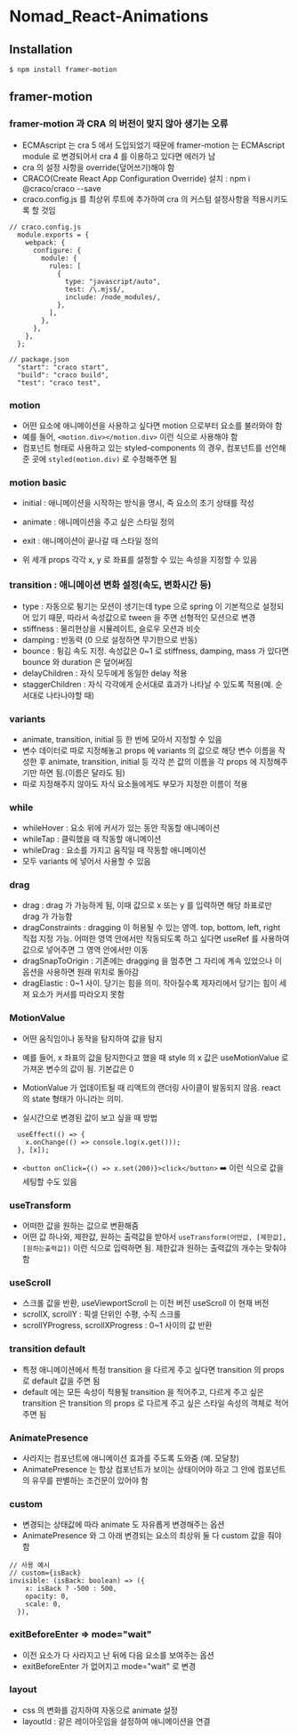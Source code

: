 # Nomad_React-Animations

## Installation

```
$ npm install framer-motion
```

## framer-motion

### framer-motion 과 CRA 의 버전이 맞지 않아 생기는 오류

- ECMAscript 는 cra 5 에서 도입되었기 때문에 framer-motion 는 ECMAscript module 로 변경되어서 cra 4 를 이용하고 있다면 에러가 남
- cra 의 설정 사항을 override(덮어쓰기)해야 함
- CRACO(Create React App Configuration Override) 설치 : npm i @craco/craco --save
- craco.config.js 를 최상위 루트에 추가하여 cra 의 커스텀 설정사항을 적용시키도록 할 것임

```
// craco.config.js
  module.exports = {
    webpack: {
      configure: {
        module: {
          rules: [
            {
              type: "javascript/auto",
              test: /\.mjs$/,
              include: /node_modules/,
            },
          ],
        },
      },
    },
  };
```

```
// package.json
  "start": "craco start",
  "build": "craco build",
  "test": "craco test",
```

### motion

- 어떤 요소에 애니메이션을 사용하고 싶다면 motion 으로부터 요소를 불러와야 함
- 예를 들어, `<motion.div></motion.div>` 이런 식으로 사용해야 함
- 컴포넌트 형태로 사용하고 있는 styled-components 의 경우, 컴포넌트를 선언해준 곳에 `styled(motion.div)` 로 수정해주면 됨

### motion basic

- initial : 애니메이션을 시작하는 방식을 명시, 즉 요소의 초기 상태를 작성
- animate : 애니메이션을 주고 싶은 스타일 정의
- exit : 애니메이션이 끝나갈 때 스타일 정의

- 위 세개 props 각각 x, y 로 좌표를 설정할 수 있는 속성을 지정할 수 있음

### transition : 애니메이션 변화 설정(속도, 변화시간 등)

- type : 자동으로 튕기는 모션이 생기는데 type 으로 spring 이 기본적으로 설정되어 있기 때문, 따라서 속성값으로 tween 을 주면 선형적인 모션으로 변경
- stiffness : 물리현상을 시뮬레이트, 슬로우 모션과 비슷
- damping : 반동력 (0 으로 설정하면 무기한으로 반동)
- bounce : 튕김 속도 지정. 속성값은 0~1 로 stiffness, damping, mass 가 있다면 bounce 와 duration 은 덮어써짐
- delayChildren : 자식 모두에게 동일한 delay 적용
- staggerChildren : 자식 각각에게 순서대로 효과가 나타날 수 있도록 적용(예. 순서대로 나타나야할 때)

### variants

- animate, transition, initial 등 한 번에 모아서 지정할 수 있음
- 변수 데이터로 따로 지정해놓고 props 에 variants 의 값으로 해당 변수 이름을 작성한 후 animate, transition, initial 등 각각 쓴 값의 이름을 각 props 에 지정해주기만 하면 됨.(이름은 달라도 됨)
- 따로 지정해주지 않아도 자식 요소들에게도 부모가 지정한 이름이 적용

### while

- whileHover : 요소 위에 커서가 있는 동안 작동할 애니메이션
- whileTap : 클릭했을 때 작동할 애니메이션
- whileDrag : 요소를 가지고 움직일 때 작동할 애니메이션
- 모두 variants 에 넣어서 사용할 수 있음

### drag

- drag : drag 가 가능하게 됨, 이때 값으로 x 또는 y 를 입력하면 해당 좌표로만 drag 가 가능함
- dragConstraints : dragging 이 허용될 수 있는 영역. top, bottom, left, right 직접 지정 가능. 어떠한 영역 안에서만 작동되도록 하고 싶다면 useRef 를 사용하여 값으로 넣어주면 그 영역 안에서만 이동
- dragSnapToOrigin : 기존에는 dragging 을 멈추면 그 자리에 계속 있었으나 이 옵션을 사용하면 원래 위치로 돌아감
- dragElastic : 0~1 사이. 당기는 힘을 의미. 작아질수록 제자리에서 당기는 힘이 세져 요소가 커서를 따라오지 못함

### MotionValue

- 어떤 움직임이나 동작을 탐지하여 값을 탐지
- 예를 들어, x 좌표의 값을 탐지한다고 했을 때 style 의 x 값은 useMotionValue 로 가져온 변수의 값이 됨. 기본값은 0
- MotionValue 가 업데이트될 때 리액트의 랜더링 사이클이 발동되지 않음. react 의 state 형태가 아니라는 의미.

- 실시간으로 변경된 값이 보고 싶을 때 방법

```
  useEffect(() => {
    x.onChange(() => console.log(x.get()));
  }, [x]);
```

- `<button onClick={() => x.set(200)}>click</button>` ➡️ 이런 식으로 값을 세팅할 수도 있음

### useTransform

- 어떠한 값을 원하는 값으로 변환해줌
- 어떤 값 하나와, 제한값, 원하는 출력값을 받아서 `useTransform(어떤값, [제한값], [원하는출력값])` 이런 식으로 입력하면 됨. 제한값과 원하는 출력값의 개수는 맞춰야 함

### useScroll

- 스크롤 값을 반환, useViewportScroll 는 이전 버전 useScroll 이 현재 버전
- scrollX, scrollY : 픽셀 단위인 수평, 수직 스크롤
- scrollYProgress, scrollXProgress : 0~1 사이의 값 반환

### transition default

- 특정 애니메이션에서 특정 transition 을 다르게 주고 싶다면 transition 의 props 로 default 값을 주면 됨
- default 에는 모든 속성이 적용될 transition 을 적어주고, 다르게 주고 싶은 transition 은 transition 의 props 로 다르게 주고 싶은 스타일 속성의 객체로 적어주면 됨

### AnimatePresence

- 사라지는 컴포넌트에 애니메이션 효과를 주도록 도와줌 (예. 모달창)
- AnimatePresence 는 항상 컴포넌트가 보이는 상태이어야 하고 그 안에 컴포넌트의 유무를 판별하는 조건문이 있어야 함

### custom

- 변경되는 상태값에 따라 animate 도 자유롭게 변경해주는 옵션
- AnimatePresence 와 그 아래 변경되는 요소의 최상위 둘 다 custom 값을 줘야 함

```
// 사용 예시
// custom={isBack}
invisible: (isBack: boolean) => ({
    x: isBack ? -500 : 500,
    opacity: 0,
    scale: 0,
  }),
```

### exitBeforeEnter => mode="wait"

- 이전 요소가 다 사라지고 난 뒤에 다음 요소를 보여주는 옵션
- exitBeforeEnter 가 없어지고 mode="wait" 로 변경

### layout

- css 의 변화를 감지하여 자동으로 animate 설정
- layoutId : 같은 레이아웃임을 설정하여 애니메이션을 연결
